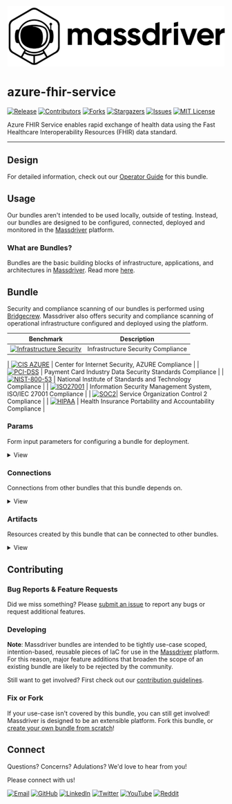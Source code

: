 [![Massdriver][logo]][website]

# azure-fhir-service

[![Release][release_shield]][release_url]
[![Contributors][contributors_shield]][contributors_url]
[![Forks][forks_shield]][forks_url]
[![Stargazers][stars_shield]][stars_url]
[![Issues][issues_shield]][issues_url]
[![MIT License][license_shield]][license_url]

Azure FHIR Service enables rapid exchange of health data using the Fast Healthcare Interoperability Resources (FHIR) data standard.

---

## Design

For detailed information, check out our [Operator Guide](operator.mdx) for this bundle.

## Usage

Our bundles aren't intended to be used locally, outside of testing. Instead, our bundles are designed to be configured, connected, deployed and monitored in the [Massdriver][website] platform.

### What are Bundles?

Bundles are the basic building blocks of infrastructure, applications, and architectures in [Massdriver][website]. Read more [here](https://docs.massdriver.cloud/concepts/bundles).

## Bundle

<!-- COMPLIANCE:START -->

Security and compliance scanning of our bundles is performed using [Bridgecrew](https://www.bridgecrew.cloud/). Massdriver also offers security and compliance scanning of operational infrastructure configured and deployed using the platform.

| Benchmark                                                                                                                                                                                                                                                       | Description                        |
| --------------------------------------------------------------------------------------------------------------------------------------------------------------------------------------------------------------------------------------------------------------- | ---------------------------------- |
| [![Infrastructure Security](https://www.bridgecrew.cloud/badges/github/massdriver-cloud/azure-fhir-service/general)](https://www.bridgecrew.cloud/link/badge?vcs=github&fullRepo=massdriver-cloud%2Fazure-fhir-service&benchmark=INFRASTRUCTURE+SECURITY) | Infrastructure Security Compliance |

| [![CIS AZURE](https://www.bridgecrew.cloud/badges/github/massdriver-cloud/azure-fhir-service/cis_azure)](https://www.bridgecrew.cloud/link/badge?vcs=github&fullRepo=massdriver-cloud%2Fazure-fhir-service&benchmark=CIS+AZURE+V1.1) | Center for Internet Security, AZURE Compliance |
| [![PCI-DSS](https://www.bridgecrew.cloud/badges/github/massdriver-cloud/azure-fhir-service/pci)](https://www.bridgecrew.cloud/link/badge?vcs=github&fullRepo=massdriver-cloud%2Fazure-fhir-service&benchmark=PCI-DSS+V3.2) | Payment Card Industry Data Security Standards Compliance |
| [![NIST-800-53](https://www.bridgecrew.cloud/badges/github/massdriver-cloud/azure-fhir-service/nist)](https://www.bridgecrew.cloud/link/badge?vcs=github&fullRepo=massdriver-cloud%2Fazure-fhir-service&benchmark=NIST-800-53) | National Institute of Standards and Technology Compliance |
| [![ISO27001](https://www.bridgecrew.cloud/badges/github/massdriver-cloud/azure-fhir-service/iso)](https://www.bridgecrew.cloud/link/badge?vcs=github&fullRepo=massdriver-cloud%2Fazure-fhir-service&benchmark=ISO27001) | Information Security Management System, ISO/IEC 27001 Compliance |
| [![SOC2](https://www.bridgecrew.cloud/badges/github/massdriver-cloud/azure-fhir-service/soc2)](https://www.bridgecrew.cloud/link/badge?vcs=github&fullRepo=massdriver-cloud%2Fazure-fhir-service&benchmark=SOC2)| Service Organization Control 2 Compliance |
| [![HIPAA](https://www.bridgecrew.cloud/badges/github/massdriver-cloud/azure-fhir-service/hipaa)](https://www.bridgecrew.cloud/link/badge?vcs=github&fullRepo=massdriver-cloud%2Fazure-fhir-service&benchmark=HIPAA) | Health Insurance Portability and Accountability Compliance |

<!-- COMPLIANCE:END -->

### Params

Form input parameters for configuring a bundle for deployment.

<details>
<summary>View</summary>

<!-- PARAMS:START -->
## Properties

- **`database`** *(object)*
  - **`allowed_origins`** *(array)*: Origins allowed to access the FHIR API.
    - **Items** *(string)*
  - **`export_data`** *(boolean)*: Export data from the FHIR database to a storage account. Default: `False`.
  - **`region`** *(string)*: Region for the FHIR database.
    - **One of**
      - Australia East
      - Canada Central
      - Central India
      - East US
      - East US 2
      - Korea Central
      - North Europe
      - South Central US
      - Southeast Asia
      - Sweden Central
      - Switzerland North
      - UK South
      - West Europe
      - West US 2
      - West US 3
- **`logging`** *(object)*
  - **`enable_logging`** *(boolean)*: Enable diagnostic logging of FHIR to be stored in a storage account. Default: `False`.
- **`monitoring`** *(object)*
  - **`mode`** *(string)*: Enable and customize Function App metric alarms. Default: `AUTOMATED`.
    - **One of**
      - Automated
      - Custom
      - Disabled
- **`registry`** *(array)*
  - **Items** *(object)*
    - **`image_name`** *(string)*: Image name to use in Azure Container Registry.
    - **`login_server`** *(string)*: FHIR Converter templates can be stored on Azure Container Registry as images to be used in the FHIR Server API. You can also remove the images you no longer need.
## Examples

<!-- PARAMS:END -->

</details>

### Connections

Connections from other bundles that this bundle depends on.

<details>
<summary>View</summary>

<!-- CONNECTIONS:START -->
## Properties

- **`azure_service_principal`** *(object)*: . Cannot contain additional properties.
  - **`data`** *(object)*
    - **`client_id`** *(string)*: A valid UUID field.

      Examples:
      ```json
      "123xyz99-ab34-56cd-e7f8-456abc1q2w3e"
      ```

    - **`client_secret`** *(string)*
    - **`subscription_id`** *(string)*: A valid UUID field.

      Examples:
      ```json
      "123xyz99-ab34-56cd-e7f8-456abc1q2w3e"
      ```

    - **`tenant_id`** *(string)*: A valid UUID field.

      Examples:
      ```json
      "123xyz99-ab34-56cd-e7f8-456abc1q2w3e"
      ```

  - **`specs`** *(object)*
- **`azure_virtual_network`** *(object)*: . Cannot contain additional properties.
  - **`data`** *(object)*
    - **`infrastructure`** *(object)*
      - **`cidr`** *(string)*

        Examples:
        ```json
        "10.100.0.0/16"
        ```

        ```json
        "192.24.12.0/22"
        ```

      - **`default_subnet_id`** *(string)*: Azure Resource ID.

        Examples:
        ```json
        "/subscriptions/12345678-1234-1234-abcd-1234567890ab/resourceGroups/resource-group-name/providers/Microsoft.Network/virtualNetworks/network-name"
        ```

      - **`id`** *(string)*: Azure Resource ID.

        Examples:
        ```json
        "/subscriptions/12345678-1234-1234-abcd-1234567890ab/resourceGroups/resource-group-name/providers/Microsoft.Network/virtualNetworks/network-name"
        ```

  - **`specs`** *(object)*
    - **`azure`** *(object)*: .
      - **`region`** *(string)*: Select the Azure region you'd like to provision your resources in.
<!-- CONNECTIONS:END -->

</details>

### Artifacts

Resources created by this bundle that can be connected to other bundles.

<details>
<summary>View</summary>

<!-- ARTIFACTS:START -->
## Properties

- **`azure_fhir_service`** *(object)*: Azure FHIR Service authentication APIs. Cannot contain additional properties.
  - **`data`** *(object)*
    - **`authentication`**: FHIR authentication for API. Cannot contain additional properties.
      - **`audience`** *(string)*: An HTTPS endpoint URL.

        Examples:
        ```json
        "https://example.com/some/path"
        ```

        ```json
        "https://massdriver.cloud"
        ```

      - **`authority`** *(string)*: An HTTPS endpoint URL.

        Examples:
        ```json
        "https://example.com/some/path"
        ```

        ```json
        "https://massdriver.cloud"
        ```

    - **`infrastructure`** *(object)*: Minimal Azure Infrastructure Config. Cannot contain additional properties.
      - **`ari`** *(string)*: Azure Resource ID.

        Examples:
        ```json
        "/subscriptions/12345678-1234-1234-abcd-1234567890ab/resourceGroups/resource-group-name/providers/Microsoft.Network/virtualNetworks/network-name"
        ```

  - **`specs`** *(object)*
    - **`azure`** *(object)*: .
      - **`region`** *(string)*: Select the Azure region you'd like to provision your resources in.
<!-- ARTIFACTS:END -->

</details>

## Contributing

<!-- CONTRIBUTING:START -->

### Bug Reports & Feature Requests

Did we miss something? Please [submit an issue](https://github.com/massdriver-cloud/azure-fhir-service/issues) to report any bugs or request additional features.

### Developing

**Note**: Massdriver bundles are intended to be tightly use-case scoped, intention-based, reusable pieces of IaC for use in the [Massdriver][website] platform. For this reason, major feature additions that broaden the scope of an existing bundle are likely to be rejected by the community.

Still want to get involved? First check out our [contribution guidelines](https://docs.massdriver.cloud/bundles/contributing).

### Fix or Fork

If your use-case isn't covered by this bundle, you can still get involved! Massdriver is designed to be an extensible platform. Fork this bundle, or [create your own bundle from scratch](https://docs.massdriver.cloud/bundles/development)!

<!-- CONTRIBUTING:END -->

## Connect

<!-- CONNECT:START -->

Questions? Concerns? Adulations? We'd love to hear from you!

Please connect with us!

[![Email][email_shield]][email_url]
[![GitHub][github_shield]][github_url]
[![LinkedIn][linkedin_shield]][linkedin_url]
[![Twitter][twitter_shield]][twitter_url]
[![YouTube][youtube_shield]][youtube_url]
[![Reddit][reddit_shield]][reddit_url]

<!-- markdownlint-disable -->

[logo]: https://raw.githubusercontent.com/massdriver-cloud/docs/main/static/img/logo-with-logotype-horizontal-400x110.svg

[docs]: https://docs.massdriver.cloud/?utm_source=github&utm_medium=readme&utm_campaign=azure-fhir-service&utm_content=docs
[website]: https://www.massdriver.cloud/?utm_source=github&utm_medium=readme&utm_campaign=azure-fhir-service&utm_content=website
[github]: https://github.com/massdriver-cloud?utm_source=github&utm_medium=readme&utm_campaign=azure-fhir-service&utm_content=github
[slack]: https://massdriverworkspace.slack.com/?utm_source=github&utm_medium=readme&utm_campaign=azure-fhir-service&utm_content=slack
[linkedin]: https://www.linkedin.com/company/massdriver/?utm_source=github&utm_medium=readme&utm_campaign=azure-fhir-service&utm_content=linkedin

[contributors_shield]: https://img.shields.io/github/contributors/massdriver-cloud/azure-fhir-service.svg?style=for-the-badge
[contributors_url]: https://github.com/massdriver-cloud/azure-fhir-service/graphs/contributors
[forks_shield]: https://img.shields.io/github/forks/massdriver-cloud/azure-fhir-service.svg?style=for-the-badge
[forks_url]: https://github.com/massdriver-cloud/azure-fhir-service/network/members
[stars_shield]: https://img.shields.io/github/stars/massdriver-cloud/azure-fhir-service.svg?style=for-the-badge
[stars_url]: https://github.com/massdriver-cloud/azure-fhir-service/stargazers
[issues_shield]: https://img.shields.io/github/issues/massdriver-cloud/azure-fhir-service.svg?style=for-the-badge
[issues_url]: https://github.com/massdriver-cloud/azure-fhir-service/issues
[release_url]: https://github.com/massdriver-cloud/azure-fhir-service/releases/latest
[release_shield]: https://img.shields.io/github/release/massdriver-cloud/azure-fhir-service.svg?style=for-the-badge
[license_shield]: https://img.shields.io/github/license/massdriver-cloud/azure-fhir-service.svg?style=for-the-badge
[license_url]: https://github.com/massdriver-cloud/azure-fhir-service/blob/main/LICENSE

[email_url]: mailto:support@massdriver.cloud
[email_shield]: https://img.shields.io/badge/email-Massdriver-black.svg?style=for-the-badge&logo=mail.ru&color=000000
[github_url]: mailto:support@massdriver.cloud
[github_shield]: https://img.shields.io/badge/follow-Github-black.svg?style=for-the-badge&logo=github&color=181717
[linkedin_url]: https://linkedin.com/in/massdriver-cloud
[linkedin_shield]: https://img.shields.io/badge/follow-LinkedIn-black.svg?style=for-the-badge&logo=linkedin&color=0A66C2

[twitter_url]: https://twitter.com/massdriver?utm_source=github&utm_medium=readme&utm_campaign=azure-fhir-service&utm_content=twitter
[twitter_shield]: https://img.shields.io/badge/follow-Twitter-black.svg?style=for-the-badge&logo=twitter&color=1DA1F2
[discourse_url]: https://community.massdriver.cloud?utm_source=github&utm_medium=readme&utm_campaign=azure-fhir-service&utm_content=discourse
[discourse_shield]: https://img.shields.io/badge/join-Discourse-black.svg?style=for-the-badge&logo=discourse&color=000000
[youtube_url]: https://www.youtube.com/channel/UCfj8P7MJcdlem2DJpvymtaQ
[youtube_shield]: https://img.shields.io/badge/subscribe-Youtube-black.svg?style=for-the-badge&logo=youtube&color=FF0000
[reddit_url]: https://www.reddit.com/r/massdriver
[reddit_shield]: https://img.shields.io/badge/subscribe-Reddit-black.svg?style=for-the-badge&logo=reddit&color=FF4500

<!-- markdownlint-restore -->

<!-- CONNECT:END -->
